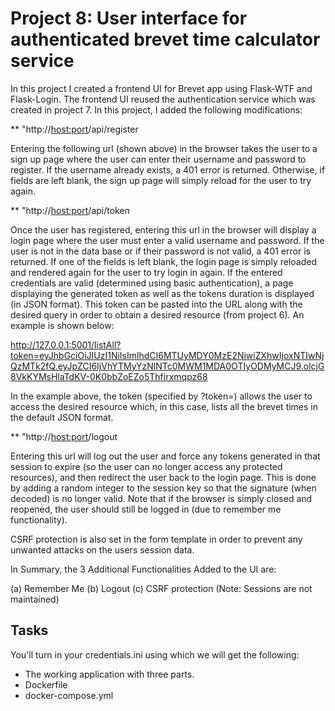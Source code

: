# Project 8: User interface for authenticated brevet time calculator service

In this project I created a frontend UI for Brevet app using Flask-WTF
and Flask-Login. The frontend UI reused the authentication service which was created in project 7. In this project, I added the following modifications:

** "http://<host:port>/api/register 

Entering the following url (shown above) in the browser takes the user to a sign up page where the user can enter their username and password to register. If the username already exists, a 401 error is returned. Otherwise, if fields are left blank, the sign up page will simply reload for the user to try again.

** "http://<host:port>/api/token

Once the user has registered, entering this url in the browser will display a login page where the user must enter a valid username and password. If the user is not in the data base or if their password is not valid, a 401 error is returned. If one of the fields is left blank, the login page is simply reloaded and rendered again for the user to try login in again. If the entered credentials are valid (determined using basic authentication), a page displaying the generated token as well as the tokens duration is displayed (in JSON format). This token can be pasted into the URL along with the desired query in order to obtain a desired resource (from project 6). An example is shown below:

http://127.0.0.1:5001/listAll?token=eyJhbGciOiJIUzI1NiIsImlhdCI6MTUyMDY0MzE2NiwiZXhwIjoxNTIwNjQzMTk2fQ.eyJpZCI6IjVhYTMyYzNlNTc0MWM1MDA0OTIyODMyMCJ9.olcjG8VkKYMsHlaTdKV-0K0bbZoEZo5Thfirxmqpz68

In the example above, the token (specified by ?token=) allows the user to access the desired resource which, in this case, lists all the brevet times in the default JSON format.

** "http://<host:port>/logout

Entering this url will log out the user and force any tokens generated in that session to expire (so the user can no longer access any protected resources), and then redirect the user back to the login page. This is done by adding a random integer to the session key so that the signature (when decoded) is no longer valid. Note that if the browser is simply closed and reopened, the user should still be logged in (due to remember me functionality). 

CSRF protection is also set in the form template in order to prevent any unwanted attacks on the users session data.

In Summary, the 3 Additional Functionalities Added to the UI are: 

(a) Remember Me
(b) Logout 
(c) CSRF protection (Note: Sessions are not maintained)

## Tasks

You'll turn in your credentials.ini using which we will get the following:

* The working application with three parts.
* Dockerfile
* docker-compose.yml
